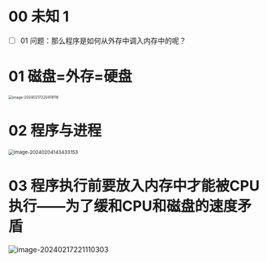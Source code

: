 # 00 未知 1

- [ ] 01 问题：那么程序是如何从外存中调入内存中的呢？



# 01 磁盘=外存=硬盘

<img src="https://cvp.oss-cn-shanghai.aliyuncs.com/picgo/202402172204200.png" alt="image-20240217220419116" style="zoom:50%;" />



# 02 程序与进程

<img src="https://cvp.oss-cn-shanghai.aliyuncs.com/picgo/202402041434271.png" alt="image-20240204143433153" style="zoom: 67%;" />



# 03 程序执行前要放入内存中才能被CPU执行——为了缓和CPU和磁盘的速度矛盾

![image-20240217221110303](https://cvp.oss-cn-shanghai.aliyuncs.com/picgo/202402172211369.png)
